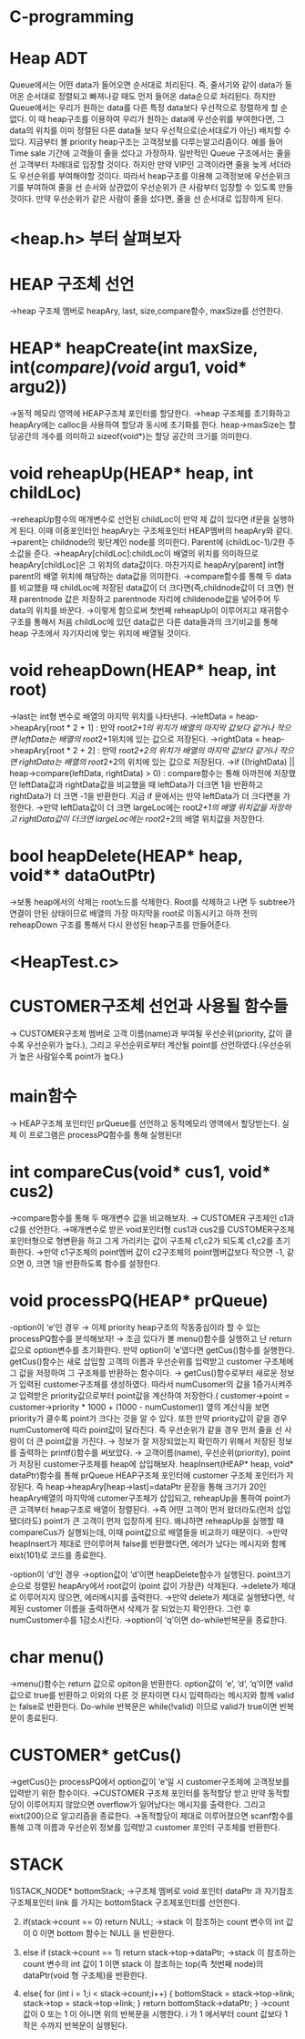 # C-programming

# **Heap ADT**
Queue에서는 어떤 data가 들어오면 순서대로 처리된다. 즉, 줄서기와 같이 data가 들어온 순서대로 정렬되고 빠져나갈 때도 먼저 들어온 data순으로 처리된다. 하지만 Queue에서는 우리가 원하는 data를 다른 특정 data보다 우선적으로 정렬하게 할 순 없다. 이 때 heap구조를 이용하여 우리가 원하는 data에 우선순위를 부여한다면, 그 data의 위치를 이미 정렬된 다른 data들 보다 우선적으로(순서대로가 아닌) 배치할 수 있다. 지금부터 볼 priority heap구조는 고객정보를 다루는알고리즘이다. 
예를 들어 Time sale 기간에 고객들이 줄을 섰다고 가정하자. 일반적인 Queue 구조에서는 줄을 선 고객부터 차례대로 입장할 것이다. 하지만 만약 VIP인 고객이라면 줄을 늦게 서더라도 우선순위를 부여해야할 것이다. 따라서 heap구조를 이용해 고객정보에 우선순위크기를 부여하여 줄을 선 순서와 상관없이 우선순위가 큰 사람부터 입장할 수 있도록 만들것이다. 만약 우선순위가 같은 사람이 줄을 섰다면, 줄을 선 순서대로 입장하게 된다.
# <heap.h> 부터 살펴보자
# HEAP 구조체 선언
→heap 구조체 멤버로 heapAry, last, size,compare함수, maxSize를 선언한다.
# HEAP* heapCreate(int maxSize, int(*compare)(void* argu1, void* argu2))
→동적 메모리 영역에 HEAP구조체 포인터를 할당한다.
→heap 구조체를 초기화하고 heapAry에는 calloc을 사용하여 할당과 동시에 초기화를 한다. heap->maxSize는 할당공간의 개수를 의미하고 sizeof(void*)는 할당 공간의 크기를 의미한다.
# void reheapUp(HEAP* heap, int childLoc)
→reheapUp함수의 매개변수로 선언된 childLoc이 만약 제 값이 있다면 if문을 실행하게 된다. 이때 이중포인터인 heapAry는 구조체포인터 HEAP멤버의 heapAry와 같다.
→parent는 childnode의 윗단계인 node를 의미한다. Parent에 (childLoc-1)/2한 주소값을 준다.
→heapAry[childLoc]:childLoc이 배열의 위치를 의미하므로 heapAry[childLoc]은 그 위치의 data값이다.
마찬가지로 heapAry[parent] int형 parent의 배열 위치에 해당하는 data값을 의미한다.
→compare함수를 통해 두 data를 비교했을 때 childLoc에 저장된 data값이 더 크다면(즉,childnode값이 더 크면) 현재 parentnode 값은 저장하고 parentnode 자리에 childenode값을 넣어주어 두 data의 위치를 바꾼다.
→이렇게 함으로써 첫번째 reheapUp이 이루어지고 재귀함수 구조를 통해서 처음 childLoc에 있던 data값은 다른 data들과의 크기비교를 통해 heap 구조에서 자기자리에 맞는 위치에 배열될 것이다.
# void reheapDown(HEAP* heap, int root)
→last는 int형 변수로 배열의 마지막 위치를 나타낸다.
→leftData = heap->heapAry[root * 2 + 1] : 만약 root*2+1의 위치가 배열의 마지막 값보다 같거나 작으면 leftData는 배열의 root*2+1위치에 있는 값으로 저장된다.
→rightData = heap->heapAry[root * 2 + 2] : 만약 root*2+2의 위치가 배열의 마지막 값보다 같거나 작으면 rightData는 배열의 root*2+2의 위치에 있는 값으로 저장된다.
→if ((!rightData) || heap->compare(leftData, rightData) > 0) : compare함수는 통해 아까전에 저장했던 leftData값과 rightData값을 비교했을 때 leftData가 더크면 1을 반환하고 rightData가 더 크면 -1을 반환한다. 지금 if 문에서는 만약 leftData가 더 크다면을 가정한다.
→만약 leftData값이 더 크면 largeLoc에는 root*2+1의 배열 위치값을 저장하고 rightData값이 더크면 largeLoc에는 root*2+2의 배열 위치값을 저장한다.
# bool heapDelete(HEAP* heap, void** dataOutPtr)
→보통 heap에서의 삭제는 root노드를 삭제한다. Root를 삭제하고 나면 두 subtree가 연결이 안된 상태이므로 배열의 가장 마지막을 root로 이동시키고 아까 전의 reheapDown 구조를 통해서 다시 완성된 heap구조를 만들어준다.
# <HeapTest.c>
# CUSTOMER구조체 선언과 사용될 함수들
→ CUSTOMER구조체 멤버로 고객 이름(name)과 부여될 우선순위(priority, 값이 클수록 우선순위가 높다.), 그리고 우선순위로부터 계산될 point를 선언하였다.(우선순위가 높은 사람일수록 point가 높다.)
# main함수
→ HEAP구조체 포인터인 prQueue를 선언하고 동적메모리 영역에서 할당받는다. 실제 이 프로그램은 processPQ함수를 통해 실행된다!
# int compareCus(void* cus1, void* cus2)
→compare함수를 통해 두 매개변수 값을 비교해보자.
→ CUSTOMER 구조체인 c1과 c2를 선언한다.
→매개변수로 받은 void포인터형 cus1과 cus2를 CUSTOMER구조체 포인터형으로 형변환을 하고 그게 가리키는 값이 구조체 c1,c2가 되도록 c1,c2를 초기화한다.
→만약 c1구조체의 point멤버 값이 c2구조체의 point멤버값보다 작으면 -1, 같으면 0, 크면 1을 반환하도록 함수를 설정한다.
# void processPQ(HEAP* prQueue)
-option이 ‘e’인 경우
→ 이제 priority heap구조의 작동중심이라 할 수 있는 processPQ함수를 분석해보자!
→ 조금 있다가 볼 menu()함수를 실행하고 난 return값으로 option변수를 초기화한다. 만약 option이 ‘e’였다면 getCus()함수를 실행한다. getCus()함수는 새로 삽입할 고객의 이름과 우선순위를 입력받고 customer 구조체에 그 값을 저장하여 그 구조체를 반환하는 함수이다.
→ getCus()함수로부터 새로운 정보가 입력된 customer구조체를 생성하였다. 따라서 numCusomer의 값을 1증가시켜주고 입력받은 priority값으로부터 point값을 계산하여 저장한다.( customer->point = customer->priority * 1000 + (1000 - numCustomer)) 옆의 계산식을 보면 priority가 클수록 point가 크다는 것을 알 수 있다. 또한 만약 priority값이 같을 경우 numCustomer에 따라 point값이 달라진다. 즉 우선순위가 같을 경우 먼저 줄을 선 사람이 더 큰 point값을 가진다.
→ 정보가 잘 저장되었는지 확인하기 위해서 저장된 정보를 출력하는 printf()함수를 써보았다.
→ 고객이름(name), 우선순위(priority), point가 저장된 customer구조체를 heap에 삽입해보자. heapInsert(HEAP* heap, void* dataPtr)함수를 통해 prQueue HEAP구조체 포인터에 customer 구조체 포인터가 저장된다. 즉 heap->heapAry[heap->last]=dataPtr 문장을 통해 크기가 20인 heapAry배열의 마지막에 cutomer구조체가 삽입되고, reheapUp을 통하여 point가 큰 고객부터 heap구조로 배열이 정렬된다.
→즉 어떤 고객이 먼저 왔더라도(먼저 삽입됐더라도) point가 큰 고객이 먼저 입장하게 된다. 왜냐하면 reheapUp을 실행할 때 compareCus가 실행되는데, 이때 point값으로 배열들을 비교하기 때문이다.
→만약 heapInsert가 제대로 안이루어져 false를 반환했다면, 에러가 났다는 메시지와 함께 eixt(101)로 코드를 종료한다.

-option이 ‘d’인 경우
→option값이 ‘d’이면 heapDelete함수가 실행된다. point크기순으로 정렬된 heapAry에서 root값이 (point 값이 가장큰) 삭제된다.
→delete가 제대로 이루어지지 않으면, 에러메시지를 출력한다.
→만약 delete가 제대로 실행됐다면, 삭제된 customer 이름을 출력하면서 삭제가 잘 되었는지 확인한다. 그런 후 numCustomer수를 1감소시킨다.
→option이 ‘q’이면 do-while반복문을 종료한다.

# char menu()
→menu()함수는 return 값으로 opiton을 반환한다. option값이 ‘e’, ‘d’, ‘q’이면 valid 값으로 true를 반환하고 이외의 다른 것 문자이면 다시 입력하라는 메시지와 함께 valid는 false로 반환한다. Do-while 반복문은 while(!valid) 이므로 valid가 true이면 반복문이 종료된다.

#  CUSTOMER* getCus()
→getCus()는 processPQ에서 option값이 ‘e’일 시 customer구조체에 고객정보를 입력받기 위한 함수이다.
→CUSTOMER 구조체 포인터를 동적할당 받고 만약 동적할당이 이루어지지 않았으면 overflow가 일어났다는 메시지를 출력한다. 그리고 eixt(200)으로 알고리즘을 종료한다.
→동적할당이 제대로 이루어졌으면 scanf함수를 통해 고객 이름과 우선순위 정보를 입력받고 customer 포인터 구조체를 반환한다.

# STACK

1)STACK_NODE* bottomStack;
→구조체 멤버로 void 포인터 dataPtr 과 자기참조구조체포인터 link 를 가지는 bottomStack
구조체포인터를 선언한다.

2) if(stack->count == 0)
return NULL;
→stack 이 참조하는 count 변수의 int 값이 0 이면 bottom 함수는 NULL 을 반환한다.

3) else if (stack->count == 1)
return stack->top->dataPtr;
→stack 이 참조하는 count 변수의 int 값이 1 이면 stack 이 참조하는 top(즉 첫번째 node)의
dataPtr(void 형 구조체)을 반환한다.

4) else{
for (int i = 1;i < stack->count;i++) {
bottomStack = stack->top->link;
stack->top = stack->top->link;
}
return bottomStack->dataPtr;
}
→count 값이 0 또는 1 이 아니면 위의 반복문을 시행한다. i 가 1 에서부터 count 값보다 1 작은 수까지
반복문이 실행된다. 

